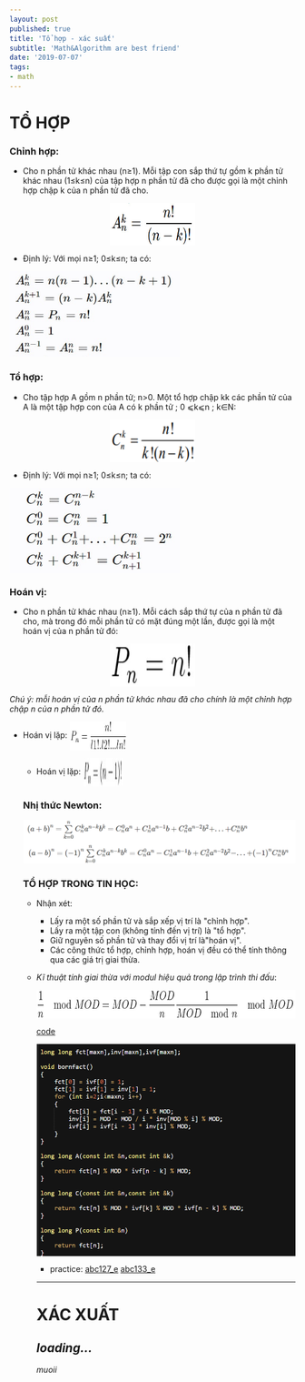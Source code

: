```yaml
---
layout: post
published: true
title: 'Tổ hợp - xác suất'
subtitle: 'Math&Algorithm are best friend'
date: '2019-07-07'
tags:
- math
---
```

<h1 id="t-h-p">TỔ HỢP</h1>
<h3 id="ch-nh-h-p-">Chỉnh hợp:</h3>
<ul>
<li>Cho n phần tử khác nhau (n≥1). Mỗi tập con sắp thứ tự gồm k phần tử khác nhau (1≤k≤n) của tập hợp n phần tử đã cho được gọi là một chỉnh hợp chập k của n phần tử đã cho.  </li>
</ul>
<p><p align="center"><img alt="" src="https://github.com/muoii/muoii.github.io/raw/master/img/post/chinhhop.jpg" align="middle" width="150pt" height="75pt"/></p>
<ul>
<li>Định lý: Với mọi  n≥1; 0≤k≤n; ta có:</li>
</ul>
<p><p align="left"><img alt="" src="https://github.com/muoii/muoii.github.io/blob/master/img/post/dinhlychinhhop.jpg?raw=true" width="300pt" height="150pt"/></p>
<h3 id="t-h-p-">Tổ hợp:</h3>
<ul>
<li>Cho tập hợp A gồm n phần tử; n&gt;0. Một tổ hợp chập kk các phần tử của A là một tập hợp con của A có k phần tử ; 0 ⩽k⩽n ; k∈N:</li>
</ul>
<p><p align="center"><img alt="" src="https://github.com/muoii/muoii.github.io/raw/master/img/post/tohop.jpg" align="middle" width="150pt" height="75pt"/></p>
<ul>
<li>Định lý: Với mọi  n≥1; 0≤k≤n; ta có:</li>
</ul>
<p><p align="left"><img alt="" src="https://github.com/muoii/muoii.github.io/raw/master/img/post/dinhlytohop.jpg" align="middle" width="300pt" height="150pt"/></p>
<h3 id="ho-n-v-">Hoán vị:</h3>
<ul>
<li>Cho n phần tử khác nhau (n≥1). Mỗi cách sắp thứ tự của n phần tử đã cho, mà trong đó mỗi phần tử có mặt đúng một lần, được gọi là một hoán vị của n phần tử đó:</li>
</ul>
<p><p align="center"><img alt="" src="https://github.com/muoii/muoii.github.io/raw/master/img/post/hvi.jpg" align="middle" width="150pt" height="75pt"/></p>
<p><em>Chú ý: mỗi hoán vị của n phần tử khác nhau đã cho chính là một chỉnh hợp chập  n  của  n  phần tử đó.</em></p>
<ul>
<li><p>Hoán vị lặp: <img src="https://github.com/muoii/muoii.github.io/raw/master/img/post/hoanvilap.jpg" align="center" width="100" height="50"></p>
</li>
<ul>
<li><p>Hoán vị lặp: <img src="https://github.com/muoii/muoii.github.io/raw/master/img/post/hoanvivong.jpg" align="center" width="70" height="50"></p>
</li>
</ul>
<h3 id="nh-th-c-newton-">Nhị thức Newton:</h3>
<p><img src="https://github.com/muoii/muoii.github.io/raw/master/img/post/nhithucnew.png" alt=""></p>
<h3 id="t-h-p-trong-tin-h-c-">TỔ HỢP TRONG TIN HỌC:</h3>
<ul>
<li><p>Nhận xét:</p>
<ul>
<li>Lấy ra một số phần tử và sắp xếp vị trí là &quot;chỉnh hợp&quot;.</li>
<li>Lấy ra một tập con (không tính đến vị trí) là &quot;tổ hợp&quot;.</li>
<li>Giữ nguyên số phần tử và thay đổi vị trí là&quot;hoán vị&quot;.</li>
<li>Các công thức tổ hợp, chỉnh hợp, hoán vị đều có thể tính thông qua các giá trị giai thừa.</li>
</ul>
</li>
<li><p><em>Kĩ thuật tính giai thừa với modul hiệu quả trong lập trình thi đấu</em>:
<p align="center"><img alt="" src="https://github.com/muoii/muoii.github.io/raw/master/img/post/tricktohop1.jpg" align="middle" width="500pt" height="50pt"/></p>
<p><a href="http://ideone.com/zelmhU">code</a></p>
<p align="center"><img alt="" src="https://github.com/muoii/muoii.github.io/raw/master/img/post/tricktohop2.jpg" align="middle"/></p>
<ul>
<li>practice: <a href="https://atcoder.jp/contests/abc127/tasks/abc127_e">abc127_e</a> <a href="https://atcoder.jp/contests/abc133/tasks/abc133_e">abc133_e</a></li>
</ul>
<hr>
<h1 id="x-c-xu-t">XÁC XUẤT</h1>
<h2 id="-loading-"><strong><em>loading...</em></strong></h2>
<p><em>muoii</em></p>